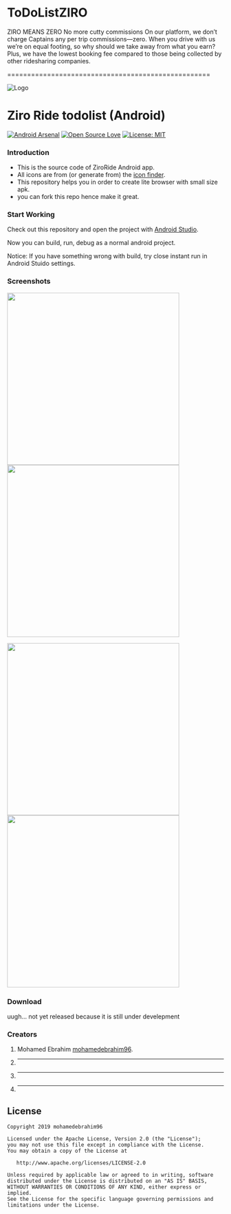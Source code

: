 # ToDoListZIRO
ZIRO MEANS ZERO No more cutty commissions On our platform, we don’t charge Captains any per trip commissions—zero. When you drive with us we’re on equal footing, so why should we take away from what you earn? Plus, we have the lowest booking fee compared to those being collected by other ridesharing companies.


===================================================

![Logo](UI/UX/logo.png)

# Ziro Ride todolist (Android)

  [![Android Arsenal](https://img.shields.io/badge/Android%20Arsenal-HyperTrack%20Live-brightgreen.svg?style=flat)](https://android-arsenal.com/details/3/5754) [![Open Source Love](https://badges.frapsoft.com/os/v1/open-source.svg?v=103)](https://opensource.org/licenses/MIT) [![License: MIT](https://img.shields.io/badge/License-MIT-yellow.svg)](https://opensource.org/licenses/MIT)

### Introduction

- This is the source code of ZiroRide Android app.
- All icons are from (or generate from) the [icon finder](https://www.iconfinder.com/).
- This repository helps you in order to create lite browser with small size apk.
- you can fork this repo hence make it great.

### Start Working

Check out this repository and open the project with [Android Studio](https://developer.android.com/studio/index.html "Download Android Studio").

Now you can build, run, debug as a normal android project.

Notice: If you have something wrong with build, try close instant run in Android Stuido settings.

### Screenshots

<img src="https://github.com/mohamedebrahim96/Wasla-lite/blob/master/images/Screenshot_2019-01-04-10-17-09-315.jpeg" width="400"><img src="https://github.com/mohamedebrahim96/Wasla-lite/blob/master/images/Screenshot_2019-01-04-10-17-30-191.jpeg" width="400">

<img src="https://github.com/mohamedebrahim96/Wasla-lite/blob/master/images/Screenshot_2019-01-04-10-17-47-177.jpeg" width="400"><img src="https://github.com/mohamedebrahim96/Wasla-lite/blob/master/images/Screenshot_2019-01-04-10-21-24-290.jpeg" width="400">



###  Download

uugh... not yet released because it is still under develepment

### Creators
1. Mohamed Ebrahim [mohamedebrahim96](https://github.com/mohamedebrahim96).
2.  -  -  -
3.  -  -  -
4.  -  -  -


License
-------

    Copyright 2019 mohamedebrahim96

    Licensed under the Apache License, Version 2.0 (the "License");
    you may not use this file except in compliance with the License.
    You may obtain a copy of the License at

       http://www.apache.org/licenses/LICENSE-2.0

    Unless required by applicable law or agreed to in writing, software
    distributed under the License is distributed on an "AS IS" BASIS,
    WITHOUT WARRANTIES OR CONDITIONS OF ANY KIND, either express or implied.
    See the License for the specific language governing permissions and
    limitations under the License.
